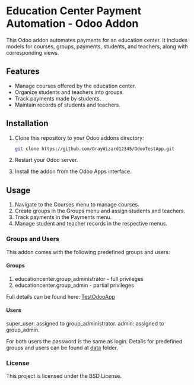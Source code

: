 # Education Center Payment Automation - Odoo Addon

This Odoo addon automates payments for an education center. It includes models for courses, groups, payments, students, and teachers, along with corresponding views.

## Features

- Manage courses offered by the education center.
- Organize students and teachers into groups.
- Track payments made by students.
- Maintain records of students and teachers.

## Installation

1. Clone this repository to your Odoo addons directory:

   ```bash
   git clone https://github.com/GrayWizard12345/OdooTestApp.git
   ```

2. Restart your Odoo server.

3. Install the addon from the Odoo Apps interface.

## Usage
1. Navigate to the Courses menu to manage courses.
2. Create groups in the Groups menu and assign students and teachers.
3. Track payments in the Payments menu.
4. Manage student and teacher records in the respective menus.

### Groups and Users
This addon comes with the following predefined groups and users:

#### Groups
1. educationcenter.group_administrator - full privileges
2. educationcenter.group_admin - partial privileges

Full details can be found here:
[TestOdooApp](https://ruzimurodovnodirjon.notion.site/Odoo-test-topshiriq-020d6e952ce048bebd7cb8ac307a27db)


#### Users
super_user: assigned to group_administrator.
admin: assigned to group_admin.

For both users the password is the same as login.
Details for predefined groups and users can be found at [data](src/educationcenter/data) folder.

### License
This project is licensed under the BSD License.
